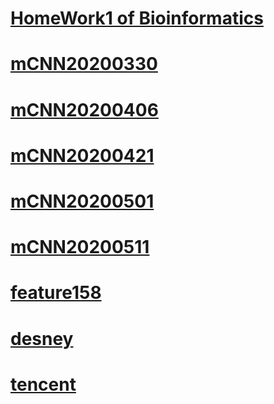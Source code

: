 # [HomeWork1 of Bioinformatics](../course/bioinfo/HW1/hw1.html)
# [mCNN20200330](../mCNN/meeting/20200330.html)
# [mCNN20200406](../mCNN/meeting/20200406.html)
# [mCNN20200421](../mCNN/meeting/20200421.txt)
# [mCNN20200501](../mCNN/meeting/20200501.txt)
# [mCNN20200511](../mCNN/meeting/20200511.pdf)
# [feature158](../mCNN/HyperNote/note.html)
# [desney](../for/tsoo/desney.md)
# [tencent](../for/tsoo/tencent.md)

